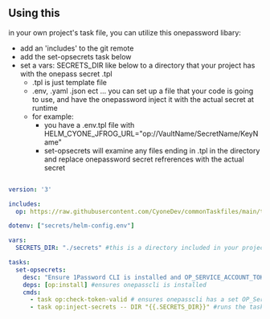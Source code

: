 ## Using this
in your own project's task file, you can utilize this onepassword libary:
- add an 'includes' to the git remote 
- add the set-opsecrets task below
- set a vars: SECRETS_DIR like below to a directory that your project has with the onepass secret .tpl
  - .tpl is just template file 
  - .env, .yaml .json ect ... you can set up a file that your code is going to use, and have the onepassword inject it with the actual secret at runtime    
  - for example: 
    - you have a .env.tpl file with HELM_CYONE_JFROG_URL="op://VaultName/SecretName/KeyName"
    - set-opsecrets will examine any files ending in .tpl in the directory and replace onepassword secret refrerences with the actual secret
    
```yaml 

version: '3'

includes:
  op: https://raw.githubusercontent.com/CyoneDev/commonTaskfiles/main/tools/onepassword/onepassword_{{OS}}.yaml # This is the remote taskfile in the git repo

dotenv: ["secrets/helm-config.env"]

vars:
  SECRETS_DIR: "./secrets" #this is a directory included in your project that contains '.tpl' files to replace with secrets from onepass 

tasks:
  set-opsecrets:
    desc: "Ensure 1Password CLI is installed and OP_SERVICE_ACCOUNT_TOKEN is set. Inject secrets into .env file."
    deps: [op:install] #ensures onepasscli is installed
    cmds:
      - task op:check-token-valid # ensures onepasscli has a set OP_Service_Account_Token environment variable
      - task op:inject-secrets -- DIR "{{.SECRETS_DIR}}" #runs the task that will replace tokens in any .tpl file in the SECRETS_DIR directory

```
